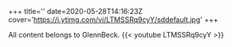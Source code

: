 +++
title=''
date=2020-05-28T14:16:23Z
cover='https://i.ytimg.com/vi/LTMSSRq9cyY/sddefault.jpg'
+++

All content belongs to GlennBeck.
{{< youtube LTMSSRq9cyY >}}
